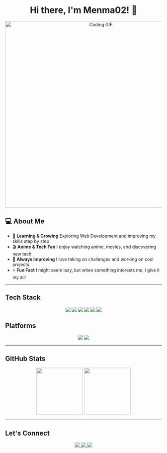 <h1 align="center">Hi there, I'm <span font-weight:"bold">Menma02</span>! 👋 </h1>

<p align="center">
  <img src="https://media.giphy.com/media/qgQUggAC3Pfv687qPC/giphy.gif" width="600" alt="Coding GIF">
</p>

## 💻 About Me  
- 🌱 **Learning & Growing** Exploring Web Development and improving my skills step by step
- 🎬 **Anime & Tech Fan** I enjoy watching anime, movies, and discovering new tech
- 🚀 **Always Improving** I love taking on challenges and working on cool projects
- ⚡ **Fun Fact** I might seem lazy, but when something interests me, I give it my all!


---

## Tech Stack  
<p align="center">
  <img src="https://img.shields.io/badge/Code-HTML5-orange?style=for-the-badge&logo=html5&logoColor=white" />
  <img src="https://img.shields.io/badge/Code-CSS3-blue?style=for-the-badge&logo=css3&logoColor=white" />
  <img src="https://img.shields.io/badge/Code-JavaScript-yellow?style=for-the-badge&logo=javascript&logoColor=black" />
  <img src="https://img.shields.io/badge/Code-React-blue?style=for-the-badge&logo=react&logoColor=white" />
  <img src="https://img.shields.io/badge/Code-TailwindCSS-teal?style=for-the-badge&logo=tailwindcss&logoColor=white" />
  <img src="https://img.shields.io/badge/Code-PHP-purple?style=for-the-badge&logo=php&logoColor=white" />
</p>

## Platforms  
<p align="center">
  <img src="https://img.shields.io/badge/Tools-Slack-4A154B?style=for-the-badge&logo=slack&logoColor=white" />
  <img src="https://img.shields.io/badge/Tools-Trello-0079BF?style=for-the-badge&logo=trello&logoColor=white" />
</p>

---

##  GitHub Stats  
<p align="center">
  <img src="https://github-readme-stats.vercel.app/api?username=Menma02&show_icons=true&theme=radical" height="150">
  <img src="https://github-readme-stats.vercel.app/api/top-langs/?username=Menma02&layout=compact&theme=radical" height="150">
</p>

---

## Let's Connect  
<p align="center">
  <a href="https://github.com/Menma02">
    <img src="https://img.shields.io/badge/GitHub-333?style=for-the-badge&logo=github&logoColor=white" />
  </a>
  <a href="www.linkedin.com/in/mark-june-santiago">
    <img src="https://img.shields.io/badge/LinkedIn-0077B5?style=for-the-badge&logo=linkedin&logoColor=white" />
  </a>
  <a href="mailto:santiago.markjune.bsit@gmail.com">
    <img src="https://img.shields.io/badge/Email-D14836?style=for-the-badge&logo=gmail&logoColor=white" />
  </a>
</p>
